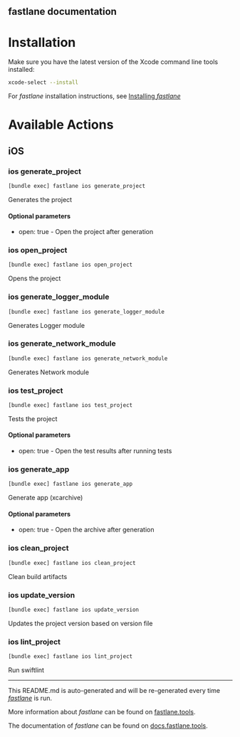 fastlane documentation
----

# Installation

Make sure you have the latest version of the Xcode command line tools installed:

```sh
xcode-select --install
```

For _fastlane_ installation instructions, see [Installing _fastlane_](https://docs.fastlane.tools/#installing-fastlane)

# Available Actions

## iOS

### ios generate_project

```sh
[bundle exec] fastlane ios generate_project
```

Generates the project

#### Optional parameters
  * open: true - Open the project after generation

### ios open_project

```sh
[bundle exec] fastlane ios open_project
```

Opens the project

### ios generate_logger_module

```sh
[bundle exec] fastlane ios generate_logger_module
```

Generates Logger module

### ios generate_network_module

```sh
[bundle exec] fastlane ios generate_network_module
```

Generates Network module

### ios test_project

```sh
[bundle exec] fastlane ios test_project
```

Tests the project

#### Optional parameters
  * open: true - Open the test results after running tests

### ios generate_app

```sh
[bundle exec] fastlane ios generate_app
```

Generate app (xcarchive)

#### Optional parameters
  * open: true - Open the archive after generation

### ios clean_project

```sh
[bundle exec] fastlane ios clean_project
```

Clean build artifacts

### ios update_version

```sh
[bundle exec] fastlane ios update_version
```

Updates the project version based on version file

### ios lint_project

```sh
[bundle exec] fastlane ios lint_project
```

Run swiftlint

----

This README.md is auto-generated and will be re-generated every time [_fastlane_](https://fastlane.tools) is run.

More information about _fastlane_ can be found on [fastlane.tools](https://fastlane.tools).

The documentation of _fastlane_ can be found on [docs.fastlane.tools](https://docs.fastlane.tools).
